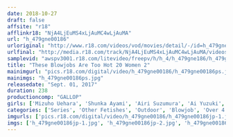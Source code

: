 ```yaml
---
date: 2018-10-27
draft: false
affsite: "r18"
afflinkr18: "NjA4LjEuMS4xLjAuMC4wLjAuMA"
url: "h_479gne00186"
urloriginal: "http://www.r18.com/videos/vod/movies/detail/-/id=h_479gne00186"
urlfinal: "http://media.r18.com/track/NjA4LjEuMS4xLjAuMC4wLjAuMA/videos/vod/movies/detail/-/id=h_479gne00186"
samplevid: "awspv3001.r18.com/litevideo/freepv/h/h_4/h_479gne186/h_479gne186_dmb_w.mp4"
title: "These Blowjobs Are Too Hot 20 Women 2"
mainimgurl: "pics.r18.com/digital/video/h_479gne00186/h_479gne00186ps.jpg"
mainimgs: "h_479gne00186ps.jpg"
releasedate: "Sept. 01, 2017"
duration: 238
productioncomp: "GALLOP"
girls: ['Mizuho Uehara', 'Shunka Ayami', 'Airi Suzumura', 'Ai Yuzuki', 'Minami Natsuki', 'Kokoa Himeno', 'Nozomi Kitano', 'Kazusa Yatabe', 'Rina Ueno', 'Rino Kirishima']
categories: ['Series', 'Other Fetishes', 'Outdoor', 'Blowjob', 'Over 4 Hours', 'Hi-Def']
imgurls: ['pics.r18.com/digital/video/h_479gne00186/h_479gne00186jp-1.jpg', 'pics.r18.com/digital/video/h_479gne00186/h_479gne00186jp-2.jpg', 'pics.r18.com/digital/video/h_479gne00186/h_479gne00186jp-3.jpg', 'pics.r18.com/digital/video/h_479gne00186/h_479gne00186jp-4.jpg', 'pics.r18.com/digital/video/h_479gne00186/h_479gne00186jp-5.jpg', 'pics.r18.com/digital/video/h_479gne00186/h_479gne00186jp-6.jpg', 'pics.r18.com/digital/video/h_479gne00186/h_479gne00186jp-7.jpg', 'pics.r18.com/digital/video/h_479gne00186/h_479gne00186jp-8.jpg', 'pics.r18.com/digital/video/h_479gne00186/h_479gne00186jp-9.jpg', 'pics.r18.com/digital/video/h_479gne00186/h_479gne00186jp-10.jpg', 'pics.r18.com/digital/video/h_479gne00186/h_479gne00186jp-11.jpg', 'pics.r18.com/digital/video/h_479gne00186/h_479gne00186jp-12.jpg', 'pics.r18.com/digital/video/h_479gne00186/h_479gne00186jp-13.jpg', 'pics.r18.com/digital/video/h_479gne00186/h_479gne00186jp-14.jpg', 'pics.r18.com/digital/video/h_479gne00186/h_479gne00186jp-15.jpg', 'pics.r18.com/digital/video/h_479gne00186/h_479gne00186jp-16.jpg', 'pics.r18.com/digital/video/h_479gne00186/h_479gne00186jp-17.jpg', 'pics.r18.com/digital/video/h_479gne00186/h_479gne00186jp-18.jpg', 'pics.r18.com/digital/video/h_479gne00186/h_479gne00186jp-19.jpg', 'pics.r18.com/digital/video/h_479gne00186/h_479gne00186jp-20.jpg']
imgs: ['h_479gne00186jp-1.jpg', 'h_479gne00186jp-2.jpg', 'h_479gne00186jp-3.jpg', 'h_479gne00186jp-4.jpg', 'h_479gne00186jp-5.jpg', 'h_479gne00186jp-6.jpg', 'h_479gne00186jp-7.jpg', 'h_479gne00186jp-8.jpg', 'h_479gne00186jp-9.jpg', 'h_479gne00186jp-10.jpg', 'h_479gne00186jp-11.jpg', 'h_479gne00186jp-12.jpg', 'h_479gne00186jp-13.jpg', 'h_479gne00186jp-14.jpg', 'h_479gne00186jp-15.jpg', 'h_479gne00186jp-16.jpg', 'h_479gne00186jp-17.jpg', 'h_479gne00186jp-18.jpg', 'h_479gne00186jp-19.jpg', 'h_479gne00186jp-20.jpg']
---
```

